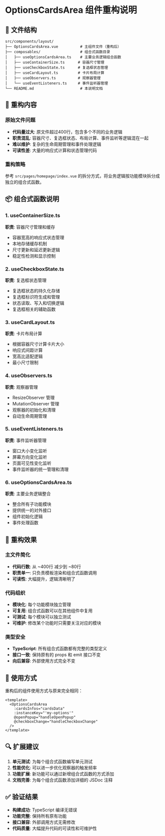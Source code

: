 # OptionsCardsArea 组件重构说明

## 📁 文件结构

```
src/components/layout/
├── OptionsCardsArea.vue          # 主组件文件（重构后）
├── composables/                  # 组合式函数目录
│   ├── useOptionsCardsArea.ts    # 主要业务逻辑组合函数
│   ├── useContainerSize.ts      # 容器尺寸管理
│   ├── useCheckboxState.ts      # 复选框状态管理
│   ├── useCardLayout.ts         # 卡片布局计算
│   ├── useObservers.ts          # 观察器管理
│   └── useEventListeners.ts     # 事件监听器管理
└── README.md                     # 本说明文档
```

## 🔧 重构内容

### 原始文件问题
- **代码量过大**: 原文件超过400行，包含多个不同的业务逻辑
- **职责混乱**: 容器尺寸、复选框状态、布局计算、事件监听等逻辑混在一起
- **难以维护**: 复杂的生命周期管理和事件处理逻辑
- **可读性差**: 大量的响应式计算和状态管理代码

### 重构策略
参考 `src/pages/homepage/index.vue` 的拆分方式，将业务逻辑按功能模块拆分成独立的组合式函数。

## 📦 组合式函数说明

### 1. useContainerSize.ts
**职责**: 容器尺寸管理和缓存
- 容器宽高的响应式状态管理
- 本地存储缓存机制
- 尺寸更新和延迟更新逻辑
- 稳定性检测和显示控制

### 2. useCheckboxState.ts  
**职责**: 复选框状态管理
- 复选框状态的持久化存储
- 复选框标识符生成和管理
- 状态读取、写入和切换逻辑
- 复选框相关的辅助函数

### 3. useCardLayout.ts
**职责**: 卡片布局计算
- 根据容器尺寸计算卡片大小
- 响应式间距计算
- 宽高比适配逻辑
- 最小尺寸限制

### 4. useObservers.ts
**职责**: 观察器管理
- ResizeObserver 管理
- MutationObserver 管理  
- 观察器的初始化和清理
- 自动生命周期管理

### 5. useEventListeners.ts
**职责**: 事件监听器管理
- 窗口大小变化监听
- 屏幕方向变化监听
- 页面可见性变化监听
- 事件监听器的统一管理和清理

### 6. useOptionsCardsArea.ts
**职责**: 主要业务逻辑整合
- 整合所有子功能模块
- 提供统一的对外接口
- 组件初始化逻辑
- 事件处理函数

## 🎯 重构效果

### 主文件简化
- **代码行数**: 从 ~400行 减少到 ~80行
- **职责单一**: 只负责模板渲染和组合式函数调用
- **可读性**: 大幅提升，逻辑清晰明了

### 代码组织
- **模块化**: 每个功能模块独立管理
- **可复用**: 组合式函数可以在其他组件中复用
- **可测试**: 每个模块可以独立测试
- **可维护**: 修改某个功能时只需要关注对应的模块

### 类型安全
- **TypeScript**: 所有组合式函数都有完整的类型定义
- **接口一致**: 保持原有的 props 和 emit 接口不变
- **向后兼容**: 外部使用方式完全不变

## 🚀 使用方式

重构后的组件使用方式与原来完全相同：

```vue
<template>
  <OptionsCardsArea 
    :cardsInfos="cardsData"
    :instanceKey="'my-options'"
    @openPopup="handleOpenPopup"
    @checkboxChange="handleCheckboxChange"
  />
</template>
```

## 🔍 扩展建议

1. **单元测试**: 为每个组合式函数编写单元测试
2. **性能优化**: 可以进一步优化观察器的触发频率
3. **功能扩展**: 新功能可以通过新增组合式函数的方式添加
4. **文档完善**: 为每个组合式函数添加详细的 JSDoc 注释

## ✅ 验证结果

- **构建成功**: TypeScript 编译无错误
- **功能完整**: 保持所有原有功能
- **接口兼容**: 外部调用方式无需修改
- **代码质量**: 大幅提升代码的可读性和可维护性